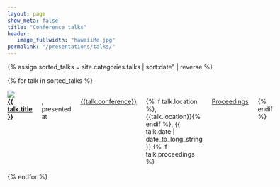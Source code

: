 ```yaml
---
layout: page
show_meta: false
title: "Conference talks"
header:
   image_fullwidth: "hawaiiMe.jpg"
permalink: "/presentations/talks/"
---
```


{% assign sorted_talks = site.categories.talks | sort:date" | reverse %}

{% for talk in sorted_talks %}
<div class="row" markdown="1">
<div class="small-4 columns"><img src="{{talk.image}}"></div>
<div class="small-8 columns">
<a href="{{ talk.slides }}" target="_blank"> <strong>{{ talk.title }}</strong></a>, presented  at <a href="{{talk.url}}" target="_blank">{{talk.conference}}</a>{% if talk.location %}, {{talk.location}}{% endif %}, {{ talk.date | date_to_long_string }}
{% if talk.proceedings %} <a href="{{talk.proceedings}}" target="_blank">Proceedings</a> {% endif %}
</div>
</div>
<br/>
{% endfor %}


